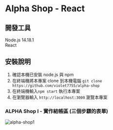 # Alpha Shop - React

## 開發工具
Node.js 14.18.1 \
React

## 安裝說明
1. 確認本機已安裝 node.js 與 npm
2. 在終端機將本專案 clone 到本機電腦 
`git clone https://github.com/violet7755/alpha-shop`
3. 在終端機輸入`npm start` 執行本專案
4. 在瀏覽器輸入 `http://localhost:3000` 瀏覽本專案

### ALPHA Shop I - 實作結帳區 (三個步驟的表單)

![alpha-shop1](https://user-images.githubusercontent.com/47844716/202895246-edc13c22-6cc0-455b-abe5-e5b411cdfa5d.png)





